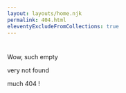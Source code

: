 ```yaml
---
layout: layouts/home.njk
permalink: 404.html
eleventyExcludeFromCollections: true
---
```


<div class="text-center">
<h1><i class="fa-solid fa-dog"></i></h1>

Wow, such empty

very not found

much 404 !

</div>

<!--

Read more: https://www.11ty.dev/docs/quicktips/not-found/

This will work for both GitHub pages and Netlify:

* https://help.github.com/articles/creating-a-custom-404-page-for-your-github-pages-site/
* https://www.netlify.com/docs/redirects/#custom-404

-->
